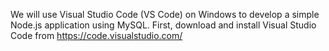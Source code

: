 We will use Visual Studio Code (VS Code) on Windows to develop a simple Node.js application using MySQL. 
First, download and install Visual Studio Code from https://code.visualstudio.com/



